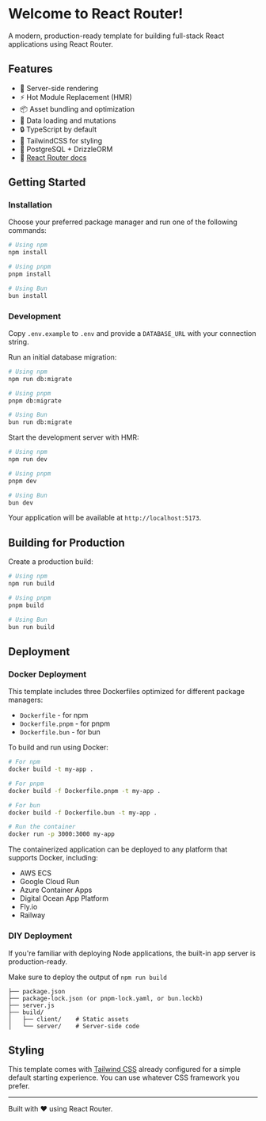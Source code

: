 # Welcome to React Router!

A modern, production-ready template for building full-stack React applications using React Router.

## Features

- 🚀 Server-side rendering
- ⚡️ Hot Module Replacement (HMR)
- 📦 Asset bundling and optimization
- 🔄 Data loading and mutations
- 🔒 TypeScript by default
- 🎉 TailwindCSS for styling
- 💾 PostgreSQL + DrizzleORM
- 📖 [React Router docs](https://reactrouter.com/)

## Getting Started

### Installation

Choose your preferred package manager and run one of the following commands:

```bash
# Using npm
npm install

# Using pnpm
pnpm install

# Using Bun
bun install
```

### Development

Copy `.env.example` to `.env` and provide a `DATABASE_URL` with your connection string.

Run an initial database migration:

```bash
# Using npm
npm run db:migrate

# Using pnpm
pnpm db:migrate

# Using Bun
bun run db:migrate
```

Start the development server with HMR:

```bash
# Using npm
npm run dev

# Using pnpm
pnpm dev

# Using Bun
bun dev
```

Your application will be available at `http://localhost:5173`.

## Building for Production

Create a production build:

```bash
# Using npm
npm run build

# Using pnpm
pnpm build

# Using Bun
bun run build
```

## Deployment

### Docker Deployment

This template includes three Dockerfiles optimized for different package managers:

- `Dockerfile` - for npm
- `Dockerfile.pnpm` - for pnpm
- `Dockerfile.bun` - for bun

To build and run using Docker:

```bash
# For npm
docker build -t my-app .

# For pnpm
docker build -f Dockerfile.pnpm -t my-app .

# For bun
docker build -f Dockerfile.bun -t my-app .

# Run the container
docker run -p 3000:3000 my-app
```

The containerized application can be deployed to any platform that supports Docker, including:

- AWS ECS
- Google Cloud Run
- Azure Container Apps
- Digital Ocean App Platform
- Fly.io
- Railway

### DIY Deployment

If you're familiar with deploying Node applications, the built-in app server is production-ready.

Make sure to deploy the output of `npm run build`

```
├── package.json
├── package-lock.json (or pnpm-lock.yaml, or bun.lockb)
├── server.js
├── build/
│   ├── client/    # Static assets
│   └── server/    # Server-side code
```

## Styling

This template comes with [Tailwind CSS](https://tailwindcss.com/) already configured for a simple default starting experience. You can use whatever CSS framework you prefer.

---

Built with ❤️ using React Router.

